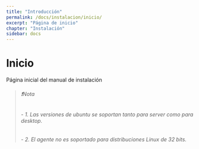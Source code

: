 ```yaml
---
title: "Introducción"
permalink: /docs/instalacion/inicio/
excerpt: "Página de inicio"
chapter: "Instalación" 
sidebar: docs
---
```


# Inicio

Página inicial del manual de instalación

> ###### ❗Nota
> ######  - 1. Las versiones de ubuntu se soportan tanto para server como para desktop.
> ###### - 2. El agente no es soportado para distribuciones Linux de 32 bits.
